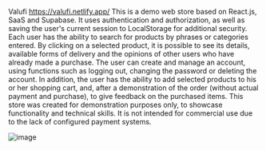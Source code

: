 Valufi
https://valufi.netlify.app/
This is a demo web store based on React.js, SaaS and Supabase. It uses authentication and authorization, as well as saving the user's current session to LocalStorage for additional security.
Each user has the ability to search for products by phrases or categories entered. By clicking on a selected product, it is possible to see its details, available forms of delivery and the opinions of other users who have already made a purchase.
The user can create and manage an account, using functions such as logging out, changing the password or deleting the account. In addition, the user has the ability to add selected products to his or her shopping cart, and, after a demonstration of the order (without actual payment and purchase), to give feedback on the purchased items.
This store was created for demonstration purposes only, to showcase functionality and technical skills. It is not intended for commercial use due to the lack of configured payment systems.

 
![image](https://github.com/user-attachments/assets/8ca8a373-4d6c-4664-9462-0e12e9371a45)
